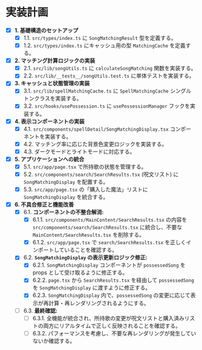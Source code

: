 # 実装計画

- [x] **1. 基礎構造のセットアップ**
    - [x] 1.1. `src/types/index.ts` に `SongMatchingResult` 型を定義する。
    - [x] 1.2. `src/types/index.ts` にキャッシュ用の型 `MatchingCache` を定義する。

- [x] **2. マッチング計算ロジックの実装**
    - [x] 2.1. `src/lib/songUtils.ts` に `calculateSongMatching` 関数を実装する。
    - [x] 2.2. `src/lib/__tests__/songUtils.test.ts` に単体テストを実装する。

- [x] **3. キャッシュと状態管理の実装**
    - [x] 3.1. `src/lib/spellMatchingCache.ts` に `SpellMatchingCache` シングルトンクラスを実装する。
    - [x] 3.2. `src/hooks/usePossession.ts` に `usePossessionManager` フックを実装する。

- [x] **4. 表示コンポーネントの実装**
    - [x] 4.1. `src/components/spellDetail/SongMatchingDisplay.tsx` コンポーネントを実装する。
    - [x] 4.2. マッチング率に応じた背景色変更ロジックを実装する。
    - [x] 4.3. ダークモードとライトモードに対応する。

- [x] **5. アプリケーションへの統合**
    - [x] 5.1. `src/app/page.tsx` で所持歌の状態を管理する。
    - [x] 5.2. `src/components/search/SearchResults.tsx` (呪文リスト) に `SongMatchingDisplay` を配置する。
    - [x] 5.3. `src/app/page.tsx` の「購入した魔法」リストに `SongMatchingDisplay` を統合する。

- [x] **6. 不具合修正と機能改善**
    - [x] 6.1. **コンポーネントの不整合解消:**
        - [x] 6.1.1. `src/components/MainContent/SearchResults.tsx` の内容を `src/components/search/SearchResults.tsx` に統合し、不要な `MainContent/SearchResults.tsx` を削除する。
        - [x] 6.1.2. `src/app/page.tsx` で `search/SearchResults.tsx` を正しくインポートしていることを確認する。
    - [x] 6.2. **`SongMatchingDisplay` の表示更新ロジック修正:**
        - [x] 6.2.1. `SongMatchingDisplay` コンポーネントが `possessedSong` を props として受け取るように修正する。
        - [x] 6.2.2. `page.tsx` から `SearchResults.tsx` を経由して `possessedSong` を `SongMatchingDisplay` に渡すように修正する。
        - [x] 6.2.3. `SongMatchingDisplay` 内で、`possessedSong` の変更に応じて表示が再計算・再レンダリングされるようにする。
    - [ ] 6.3. **最終確認:**
        - [ ] 6.3.1. 全機能が統合され、所持歌の変更が呪文リストと購入済みリストの両方にリアルタイムで正しく反映されることを確認する。
        - [ ] 6.3.2. パフォーマンスを考慮し、不要な再レンダリングが発生していないか確認する。
